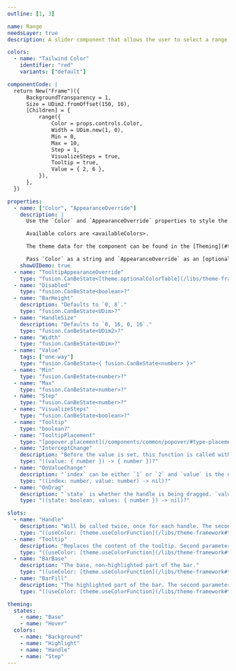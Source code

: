 ```yaml
---
outline: [1, 3]

name: Range
needsLayer: true
description: A slider component that allows the user to select a range of values.

colors:
  - name: "Tailwind Color"
    identifier: "red"
    variants: ["default"]

componentCode: |
  return New("Frame")({
      BackgroundTransparency = 1,
      Size = UDim2.fromOffset(150, 16),
      [Children] = {
          range({
              Color = props.controls.Color,
              Width = UDim.new(1, 0),
              Min = 0,
              Max = 10,
              Step = 1,
              VisualizeSteps = true,
              Tooltip = true,
              Value = { 2, 6 },
          }),
      },
  })

properties:
  - name: ["Color", "AppearanceOverride"]
    description: |
      Use the `Color` and `AppearanceOverride` properties to style the component.

      Available colors are <availableColors>.

      The theme data for the component can be found in the [Theming](#theming) section and can be overwritten through `AppearanceOverride`.

      Pass `Color` as a string and `AppearanceOverride` as an [optionalColorTable](/libs/theme-framework#type-optionalColorTable). More information on overrides can be found [here](/getting-started#appearance-overrides).
    showUIDemo: true
  - name: "TooltipAppearanceOverride"
    type: "fusion.CanBeState<[theme.optionalColorTable](/libs/theme-framework#type-optionalColorTable)>?"
  - name: "Disabled"
    type: "fusion.CanBeState<boolean>?"
  - name: "BarHeight"
    description: "Defaults to `0, 8`."
    type: "fusion.CanBeState<UDim>?"
  - name: "HandleSize"
    description: "Defaults to `0, 16, 0, 16`."
    type: "fusion.CanBeState<UDim2>?"
  - name: "Width"
    type: "fusion.CanBeState<UDim>?"
  - name: "Value"
    tags: ["one-way"]
    type: "fusion.CanBeState<{ fusion.CanBeState<number> }>"
  - name: "Min"
    type: "fusion.CanBeState<number>?"
  - name: "Max"
    type: "fusion.CanBeState<number>?"
  - name: "Step"
    type: "fusion.CanBeState<number>?"
  - name: "VisualizeSteps"
    type: "fusion.CanBeState<boolean>?"
  - name: "Tooltip"
    type: "boolean?"
  - name: "TooltipPlacement"
    type: "[popover.placement](/components/common/popover/#type-placement)?"
  - name: "InterceptChange"
    description: "Before the value is set, this function is called with the new value. The returned value is used as the new value. If there is no return value, the old value is used. This can be used to clamp the value dynamically."
    type: "((value: { number }) -> { number })?"
  - name: "OnValueChange"
    description: "`index` can be either `1` or `2` and `value` is the new value for the handle at that index."
    type: "((index: number, value: number) -> nil)?"
  - name: "OnDrag"
    description: "`state` is whether the handle is being dragged. `values` contains 2 values, which are the current values of the handles."
    type: "((state: boolean, values: { number }) -> nil)?"

slots:
  - name: "Handle"
    description: "Will be called twice, once for each handle. The second parameter is a reactive value that is the percentage of the handle, which will be between 0 and 1."
    type: "((useColor: [theme.useColorFunction](/libs/theme-framework#type-useColorFunction), percentage: fusion.Value<number>) -> fusion.CanBeState<{ any }>)?"
  - name: "Tooltip"
    description: "Replaces the content of the tooltip. Second parameter is a table containing each handle's value."
    type: "((useColor: [theme.useColorFunction](/libs/theme-framework#type-useColorFunction), value: { fusion.Value<number> }) -> fusion.CanBeState<{ any }>)?"
  - name: "BarBase"
    description: "The base, non-highlighted part of the bar."
    type: "((useColor: [theme.useColorFunction](/libs/theme-framework#type-useColorFunction)) -> fusion.CanBeState<{ any }>)?"
  - name: "BarFill"
    description: "The highlighted part of the bar. The second parameter is the percentages that both handles are at. The range between these percentages should be highlighted."
    type: "((useColor: [theme.useColorFunction](/libs/theme-framework#type-useColorFunction), percentages: { fusion.Value<number> }) -> fusion.CanBeState<{ any }>)?"

theming:
  states:
    - name: "Base"
    - name: "Hover"
  colors:
    - name: "Background"
    - name: "Highlight"
    - name: "Handle"
    - name: "Step"
---
```


<ComponentView :frontmatter="$frontmatter"/>
